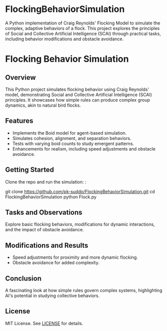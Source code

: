 # FlockingBehaviorSimulation
A Python implementation of Craig Reynolds' Flocking Model to simulate the complex, adaptive behaviors of a flock. This project explores the principles of Social and Collective Artificial Intelligence (SCAI) through practical tasks, including behavior modifications and obstacle avoidance.


# Flocking Behavior Simulation

## Overview
This Python project simulates flocking behavior using Craig Reynolds' model, demonstrating Social and Collective Artificial Intelligence (SCAI) principles. It showcases how simple rules can produce complex group dynamics, akin to natural bird flocks.

## Features
- Implements the Boid model for agent-based simulation.
- Simulates cohesion, alignment, and separation behaviors.
- Tests with varying boid counts to study emergent patterns.
- Enhancements for realism, including speed adjustments and obstacle avoidance.

## Getting Started
Clone the repo and run the simulation:
:

git clone https://github.com/pk-suddo/FlockingBehaviorSimulation.git
cd FlockingBehaviorSimulation
python Flock.py


## Tasks and Observations
Explore basic flocking behaviors, modifications for dynamic interactions, and the impact of obstacle avoidance.

## Modifications and Results
- Speed adjustments for proximity and more dynamic flocking.
- Obstacle avoidance for added complexity.

## Conclusion
A fascinating look at how simple rules govern complex systems, highlighting AI's potential in studying collective behaviors.

## License
MIT License. See [LICENSE](LICENSE) for details.
